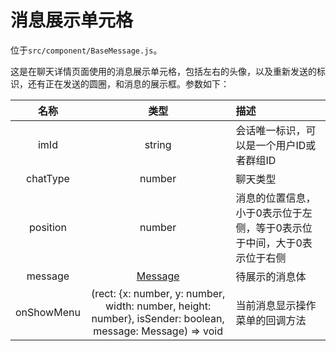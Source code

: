 # 消息展示单元格

位于`src/component/BaseMessage.js`。

这是在聊天详情页面使用的消息展示单元格，包括左右的头像，以及重新发送的标识，还有正在发送的圆圈，和消息的展示框。参数如下：

| 名称 | 类型 | 描述 |
| :-: | :-: | :- |
| imId | string | 会话唯一标识，可以是一个用户ID或者群组ID |
| chatType | number | 聊天类型 |
| position | number | 消息的位置信息，小于0表示位于左侧，等于0表示位于中间，大于0表示位于右侧 |
| message | [Message](Conversation#消息) | 待展示的消息体 |
| onShowMenu | (rect: {x: number, y: number, width: number, height: number}, isSender: boolean, message: Message) => void | 当前消息显示操作菜单的回调方法 |